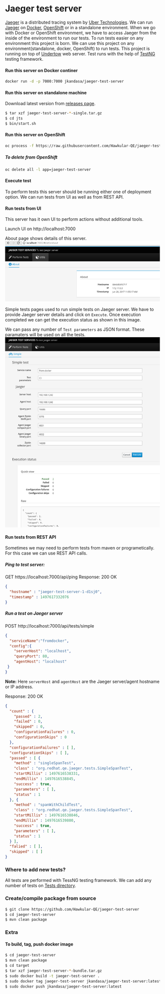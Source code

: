 # Jaeger test server
[Jaeger](https://github.com/uber/jaeger) is a distributed tracing system by [Uber Technologies](http://uber.github.io/). We can run [Jaeger](https://github.com/uber/jaeger) on [Docker](https://www.docker.io), [OpenShift](https://openshift.io/) or in a standalone environment. When we go with Docker or OpenShift environment, we have to access Jaeger from the inside of the environment to run our tests. To run tests easier on any environment this project is born. We can use this project on any environment(standalone, docker, OpenShift) to run tests. This project is running on top of [Undertow](http://undertow.io/) web server. Test runs with the help of [TestNG](http://testng.org/doc/) testing framework.

#### Run this server on Docker continer
```bash
docker run -d -p 7000:7000 jkandasa/jaeger-test-server
```

#### Run this server on standalone machine
Download latest version from [releases page](https://github.com/Hawkular-QE/jaeger-test-server/releases).
```bash
$ tar xzf jaeger-test-server-*-single.tar.gz
$ cd jts
$ bin/start.sh
```
#### Run this server on OpenShift
```bash
oc process -f https://raw.githubusercontent.com/Hawkular-QE/jaeger-test-server/master/openshift-jaeger-test-server-template.yaml | oc create -f -
```
##### To delete from OpenShift
```bash
oc delete all -l app=jaeger-test-server
```

#### Execute test
To perform tests this server should be running either one of deployment option. We can run tests from UI as well as from REST API.

#### Run tests from UI
This server has it own UI to perform actions without additional tools.

Launch UI on http://localhost:7000

About page shows details of this server.
![About page](doc/images/jts-ui-about.png "JTS about page")


Simple tests pages used to run simple tests on Jaeger server. We have to provide Jaeger server details and click on `Execute`. Once execution completed we can get the execution status as shown in this image.

We can pass any number of `Test parameters` as JSON format. These paramaters will be used on all the tests.
![Simple tests page](doc/images/jts-ui-tests-simple.png "JTS simple tests page")


#### Run tests from REST API
Sometimes we may need to perform tests from maven or programetically. For this case we can use REST API calls.

##### Ping to test server:
GET https://localhost:7000/api/ping
Response: 200 OK
```json
{
  "hostname" : "jaeger-test-server-1-d1sj0",
  "timestamp" : 1497617332076
}
```
##### Run a test on Jaeger server
POST http://localhost:7000/api/tests/simple
```json
{
  "serviceName":"fromdocker",
  "config":{
    "serverHost": "localhost",
    "queryPort": 80,
    "agentHost": "localhost"
 }
}
```
**Note:** Here `serverHost` and `agentHost` are the Jaeger server/agent hostname or IP address.

Response: 200 OK
```json
{
  "count" : {
    "passed" : 2,
    "failed" : 0,
    "skipped" : 0,
    "configurationFailures" : 0,
    "configurationSkips" : 0
  },
  "configurationFailures" : [ ],
  "configurationSkips" : [ ],
  "passed" : [ {
    "method" : "singleSpanTest",
    "class" : "org.redhat.qe.jaeger.tests.SimpleSpanTest",
    "startMillis" : 1497616538331,
    "endMillis" : 1497616538845,
    "success" : true,
    "parameters" : [ ],
    "status" : 1
  }, {
    "method" : "spanWithChildTest",
    "class" : "org.redhat.qe.jaeger.tests.SimpleSpanTest",
    "startMillis" : 1497616538846,
    "endMillis" : 1497616539800,
    "success" : true,
    "parameters" : [ ],
    "status" : 1
  } ],
  "falied" : [ ],
  "skipped" : [ ]
}
```

### Where to add new tests?
All tests are performed with TessNG testing framework. We can add any number of tests on [Tests directory](src/main/java/org/redhat/qe/jaeger/tests).

### Create/compile package from source
```bash
$ git clone https://github.com/Hawkular-QE/jaeger-test-server
$ cd jaeger-test-server
$ mvn clean package
```

### Extra
#### To build, tag, push docker image
```bash
$ cd jaeger-test-server
$ mvn clean package
$ cd target
$ tar xzf jaeger-test-server-*-bundle.tar.gz
$ sudo docker build -t jaeger-test-server .
$ sudo docker tag jaeger-test-server jkandasa/jaeger-test-server:latest
$ sudo docker push jkandasa/jaeger-test-server:latest
```
